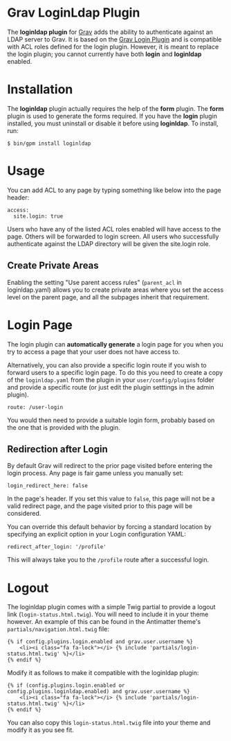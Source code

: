 # Grav LoginLdap Plugin

The **loginldap plugin** for [Grav](http://github.com/getgrav/grav) adds the ability to authenticate against an LDAP server to Grav.  It is based on the [Grav Login Plugin](https://github.com/getgrav/grav-plugin-login) and is compatible with ACL roles defined for the login plugin.  However, it is meant to replace the login plugin; you cannot currently have both **login** and **loginldap** enabled.

# Installation

The **loginldap** plugin actually requires the help of the **form** plugin.  The **form** plugin is used to generate the forms required.  If you have the **login** plugin installed, you must uninstall or disable it before using **loginldap**.  To install, run:

```
$ bin/gpm install loginldap
```


# Usage

You can add ACL to any page by typing something like below into the page header:

```
access:
  site.login: true
```

Users who have any of the listed ACL roles enabled will have access to the page.
Others will be forwarded to login screen.  All users who successfully authenticate against the LDAP directory will be given the site.login role.

## Create Private Areas

Enabling the setting "Use parent access rules" (`parent_acl` in loginldap.yaml) allows you to create private areas where you set the access level on the parent page, and all the subpages inherit that requirement.

# Login Page

The login plugin can **automatically generate** a login page for you when you try to access a page that your user does not have access to.

Alternatively, you can also provide a specific login route if you wish to forward users to a specific login page. To do this you need to create a copy of the `loginldap.yaml` from the plugin in your `user/config/plugins` folder and provide a specific route (or just edit the plugin setttings in the admin plugin).

```
route: /user-login
```

You would then need to provide a suitable login form, probably based on the one that is provided with the plugin.

## Redirection after Login

By default Grav will redirect to the prior page visited before entering the login process.  Any page is fair game unless you manually set:

```
login_redirect_here: false
```

In the page's header.  If you set this value to `false`, this page will not be a valid redirect page, and the page visited prior to this page will be considered.

You can override this default behavior by forcing a standard location by specifying an explicit option in your Login configuration YAML:

```
redirect_after_login: '/profile'
```

This will always take you to the `/profile` route after a successful login.

# Logout

The loginldap plugin comes with a simple Twig partial to provide a logout link (`login-status.html.twig`).  You will need to include it in your theme however.  An example of this can be found in the Antimatter theme's `partials/navigation.html.twig` file:

```
{% if config.plugins.login.enabled and grav.user.username %}
    <li><i class="fa fa-lock"></i> {% include 'partials/login-status.html.twig' %}</li>
{% endif %}
```

Modify it as follows to make it compatible with the loginldap plugin:

```
{% if (config.plugins.login.enabled or config.plugins.loginldap.enabled) and grav.user.username %}
    <li><i class="fa fa-lock"></i> {% include 'partials/login-status.html.twig' %}</li>
{% endif %}
```

You can also copy this `login-status.html.twig` file into your theme and modify it as you see fit.

